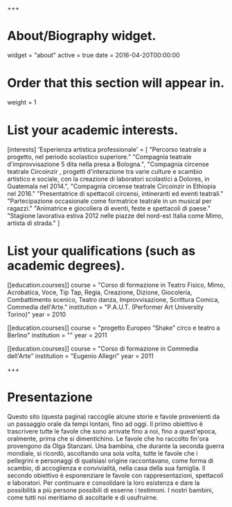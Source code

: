 +++
# About/Biography widget.
widget = "about"
active = true
date = 2016-04-20T00:00:00

# Order that this section will appear in.
weight = 1

# List your academic interests.
[interests]
  'Esperienza artistica professionale' = [
    "Percorso teatrale a progetto, nel periodo scolastico superiore."
    "Compagnia teatrale d'improvvisazione 5 dita nella presa a Bologna.",
    "Compagnia circense teatrale Circoinzir , progetti d'interazione tra varie culture e scambio artistico e sociale, con la creazione di laboratori scolastici a Dolores, in Guatemala nel 2014.",
    "Compagnia circense teatrale Circoinzir in Ethiopia nel 2016."
    "Presentatrice di spettacoli circensi, intineranti ed eventi teatrali."
    "Partecipazione occasionale come formatrice teatrale in un musical per ragazzi."
    "Animatrice e giocoliera di eventi, feste e spettacoli di paese."
    "Stagione lavorativa estiva 2012 nelle piazze del nord-est Italia come Mimo, artista di strada."
  ]

# List your qualifications (such as academic degrees).
[[education.courses]]
  course = "Corso di formazione in Teatro Fisico, Mimo, Acrobatica, Voce, Tip Tap, Regia, Creazione, Dizione, Giocoleria, Combattimento scenico, Teatro danza, Improvvisazione, Scrittura Comica, Commedia dell'Arte."
  institution = "P.A.U.T. (Performer Art University Torino)"
  year = 2010

[[education.courses]]
  course = "progetto Europeo “Shake” circo e teatro a Berlino"
  institution = ""
  year = 2011

[[education.courses]]
  course = "Corso di formazione in Commedia dell'Arte"
  institution = "Eugenio Allegri"
  year = 2011

+++

# Presentazione

Questo sito (questa pagina) raccoglie alcune storie e favole provenienti da un passaggio orale da tempi lontani, fino ad oggi.
Il primo obiettivo è trascrivere tutte le favole che sono arrivate fino a noi, fino a quest'epoca, oralmente, prima che si dimentichino.
Le favole che ho raccolto fin'ora provengono da Olga Stanzani. Una bambina, che durante la seconda guerra mondiale, si ricordò, ascoltando una sola volta, tutte le favole che i pellegrini e personaggi di qualsiasi origine raccontavano, come forma di scambio, di accoglienza e convivialità, nella casa della sua famiglia.
Il secondo obiettivo è esponenziare le favole con rappresentazioni, spettacoli e laboratori. Per continuare e consolidare la loro esistenza e dare la possibilità a più persone possibili di esserne i testimoni.
I nostri bambini, come tutti noi meritiamo di ascoltarle e di usufruirne.
